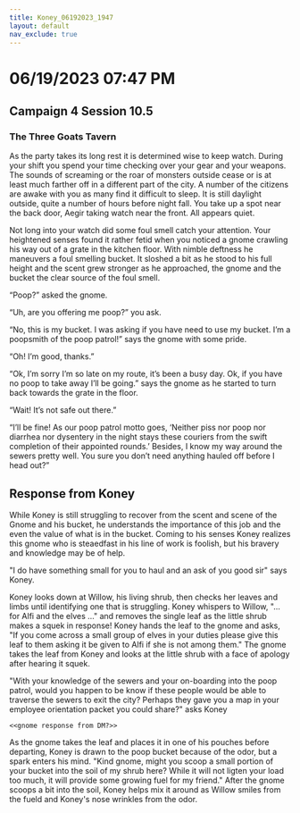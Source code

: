 ```yaml
---
title: Koney_06192023_1947
layout: default
nav_exclude: true
---
```


# 06/19/2023 07:47 PM
## Campaign 4 Session 10.5
### The Three Goats Tavern

As the party takes its long rest it is determined wise to keep watch.  During your shift you spend your time checking over your gear and your weapons. The sounds of screaming or the roar of monsters outside cease or is at least much farther off in a different part of the city.  A number of the citizens are awake with you as many find it difficult to sleep.  It is still daylight outside, quite a number of hours before night fall.  You take up a spot near the back door, Aegir taking watch near the front.  All appears quiet.

Not long into your watch did some foul smell catch your attention.  Your heightened senses found it rather fetid when you noticed a gnome crawling his way out of a grate in the kitchen floor.  With nimble deftness he maneuvers a foul smelling bucket.  It sloshed a bit as he stood to his full height and the scent grew stronger as he approached, the gnome and the bucket the clear source of the foul smell.

“Poop?” asked the gnome.

“Uh, are you offering me poop?” you ask.

“No, this is my bucket.  I was asking if you have need to use my bucket.  I’m a poopsmith of the poop patrol!” says the gnome with some pride.

“Oh! I’m good, thanks.”

“Ok, I’m sorry I’m so late on my route, it’s been a busy day.  Ok, if you have no poop to take away I’ll be going.” says the gnome as he started to turn back towards the grate in the floor.

“Wait! It’s not safe out there.”

“I’ll be fine! As our poop patrol motto goes, ‘Neither piss nor poop nor diarrhea nor dysentery in the night stays these couriers from the swift completion of their appointed rounds.’  Besides, I know my way around the sewers pretty well.  You sure you don’t need anything hauled off before I head out?”

## Response from Koney
While Koney is still struggling to recover from the scent and scene of the Gnome and his bucket, he understands the importance of this job and the even the value of what is in the bucket. Coming to his senses Koney realizes this gnome who is steaedfast in his line of work is foolish, but his bravery and knowledge may be of help.

"I do have something small for you to haul and an ask of you good sir" says Koney.

Koney looks down at Willow, his living shrub, then checks her leaves and limbs until identifying one that is struggling. Koney whispers to Willow, "... for Alfi and the elves ..." and removes the single leaf as the little shrub makes a squek in response! Koney hands the leaf to the gnome and asks, "If you come across a small group of elves in your duties please give this leaf to them asking it be given to Alfi if she is not among them." The gnome takes the leaf from Koney and looks at the little shrub with a face of apology after hearing it squek.

"With your knowledge of the sewers and your on-boarding into the poop patrol, would you happen to be know if these people would be able to traverse the sewers to exit the city? Perhaps they gave you a map in your employee orientation packet you could share?" asks Koney

`<<gnome response from DM?>>`

As the gnome takes the leaf and places it in one of his pouches before departing, Koney is drawn to the poop bucket because of the odor, but a spark enters his mind. "Kind gnome, might you scoop a small portion of your bucket into the soil of my shrub here? While it will not ligten your load too much, it will provide some growing fuel for my friend." After the gnome scoops a bit into the soil, Koney helps mix it around as Willow smiles from the fueld and Koney's nose wrinkles from the odor.